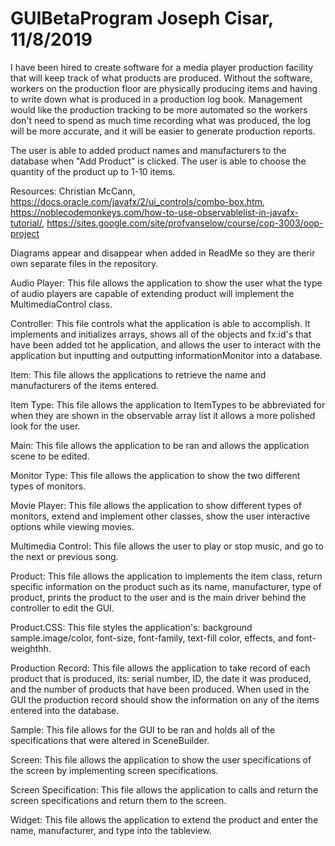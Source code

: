# GUIBetaProgram Joseph Cisar, 11/8/2019

I have been hired to create software for a media player production facility that will keep track of what products are produced. 
Without the software, workers on the production floor are physically producing items and having to write down what is produced 
in a production log book. Management would like the production tracking to be more automated so the workers don't need to spend 
as much time recording what was produced, the log will be more accurate, and it will be easier to generate production reports. 

The user is able to added product names and manufacturers to the database when "Add Product" is clicked. 
The user is able to choose the quantity of the product up to 1-10 items.

Resources: Christian McCann, https://docs.oracle.com/javafx/2/ui_controls/combo-box.htm, 
https://noblecodemonkeys.com/how-to-use-observablelist-in-javafx-tutorial/, 
https://sites.google.com/site/profvanselow/course/cop-3003/oop-project

Diagrams appear and disappear when added in ReadMe so they are therir own separate files in the repository. 

Audio Player:
This file allows the application to show the user what the type of audio players are capable of extending product will implement the MultimediaControl class.

Controller:
This file controls what the application is able to accomplish. It implements and initializes arrays, shows all of the objects and fx:id's that have been added tot he application, and allows the user to interact with the application but inputting and outputting informationMonitor into a database.

Item:
This file allows the applications to retrieve the name and manufacturers of the items entered.

Item Type:
This file allows the application to ItemTypes to be abbreviated for when they are shown in the observable array list it allows a more polished look for the user.

Main:
This file allows the application to be ran and allows the application scene to be edited.

Monitor Type:
This file allows the application to show the two different types of monitors.

Movie Player:
This file allows the application to show different types of monitors, extend and implement other classes, show the user interactive options while viewing movies.

Multimedia Control:
This file allows the user to play or stop music, and go to the next or previous song.

Product:
This file allows the application to implements the item class, return specific information on the product such as its name, manufacturer, type of product, prints the product to the user and is the main driver behind the controller to edit the GUI.

Product.CSS:
This file styles the application's: background sample.image/color, font-size, font-family, text-fill color, effects, and font-weighthh.

Production Record:
This file allows the application to take record of each product that is produced, its: serial number, ID, the date it was produced, and the number of products that have been produced. When used in the GUI the production record should show the information on any of the items entered into the database.

Sample:
This file allows for the GUI to be ran and holds all of the specifications that were altered in SceneBuilder.

Screen:
This file allows the application to show the user specifications of the screen by implementing screen specifications.

Screen Specification:
This file allows the application to calls and return the screen specifications and return them to the screen.

Widget:
This file allows the application to extend the product and enter the name, manufacturer, and type into the tableview.

